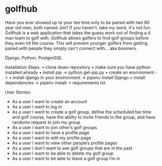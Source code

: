 # golfhub

Have you ever showed up to your tee time only to be paired with two 80 year old men, both named Jim? If you haven't, take my word, it's not fun. Golfhub is a web application that takes the guess work out of finding a 4 man team to golf with. Golfhub allows golfers to find golf groups before they even hit the course. This will prevent younger golfers from getting paired with people they simply can't connect with... aka boomers.

Django, Python, PostgreSQL

Installation Steps:
• clone down repository
• make sure you have python installed already
• install pip -> python get-pip.py
• create an environment ->
• install django in your environment -> pipenv install Django
• install dependencies -> pipenv install -r requirements.txt

User Stories:
- As a user I want to create an account
- As a user I want to log in
- As a user I want to create a golf group, define the scheduled tee time and golf course, have the ability to invite friends to the group, and have randoms request to join my group
- As a user I want to join other’s golf groups
- As a user I want to have a profile page
- As a user I want to edit my profile page
- As a user I want to view other people’s profile pages
- As a user I don’t want to see golf groups that are in the past
- As a user I want to be able to delete my golf group
- As a user I want to be able to leave a golf group I’m in

